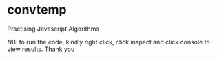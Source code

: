 # convtemp
Practising Javascript Algorithms

NB: to run the code, kindly right click, click inspect and click console to view results. Thank you
